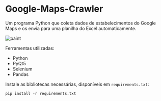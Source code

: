 # Google-Maps-Crawler
Um programa Python que coleta dados de estabelecimentos do Google Maps e os envia para uma planilha do Excel automaticamente.

![paint](https://user-images.githubusercontent.com/39414546/117871447-c4f05500-b273-11eb-8fd5-195db1e6410b.png)

Ferramentas utilizadas:

- Python
- PyQt5
- Selenium
- Pandas

Instale as bibliotecas necessárias, disponíveis em `requirements.txt`:

```
pip install -r requirements.txt
```
